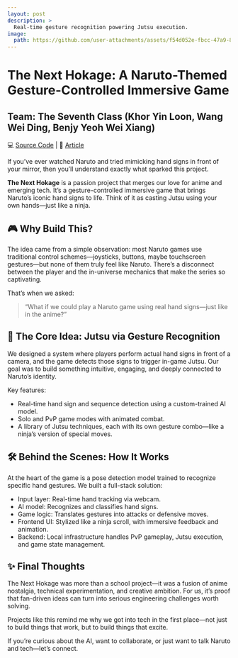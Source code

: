 ```yaml
---
layout: post
description: > 
  Real-time gesture recognition powering Jutsu execution.
image: 
  path: https://github.com/user-attachments/assets/f54d052e-fbcc-47a9-8554-711fdd17dcc7
---
```


# The Next Hokage: A Naruto-Themed Gesture-Controlled Immersive Game
## Team: The Seventh Class (Khor Yin Loon, Wang Wei Ding, Benjy Yeoh Wei Xiang)
💻 [Source Code](https://github.com/yinloonkhor/Hack10-TheNextHokage) | 📰 [Article](https://news.utar.edu.my/awards/2024/Apr/03/01/02.html)

If you’ve ever watched Naruto and tried mimicking hand signs in front of your mirror, then you’ll understand exactly what sparked this project.

**The Next Hokage** is a passion project that merges our love for anime and emerging tech. It’s a gesture-controlled immersive game that brings Naruto’s iconic hand signs to life. Think of it as casting Jutsu using your own hands—just like a ninja.

## 🎮 Why Build This?
The idea came from a simple observation: most Naruto games use traditional control schemes—joysticks, buttons, maybe touchscreen gestures—but none of them truly feel like Naruto. There’s a disconnect between the player and the in-universe mechanics that make the series so captivating.

That’s when we asked:
> “What if we could play a Naruto game using real hand signs—just like in the anime?”

## 🧠 The Core Idea: Jutsu via Gesture Recognition
We designed a system where players perform actual hand signs in front of a camera, and the game detects those signs to trigger in-game Jutsu. Our goal was to build something intuitive, engaging, and deeply connected to Naruto’s identity.

Key features:
- Real-time hand sign and sequence detection using a custom-trained AI model.
- Solo and PvP game modes with animated combat.
- A library of Jutsu techniques, each with its own gesture combo—like a ninja’s version of special moves.

## 🛠️ Behind the Scenes: How It Works
At the heart of the game is a pose detection model trained to recognize specific hand gestures. We built a full-stack solution:
- Input layer: Real-time hand tracking via webcam.
- AI model: Recognizes and classifies hand signs.
- Game logic: Translates gestures into attacks or defensive moves.
- Frontend UI: Stylized like a ninja scroll, with immersive feedback and animation.
- Backend: Local infrastructure handles PvP gameplay, Jutsu execution, and game state management.

## ✨ Final Thoughts
The Next Hokage was more than a school project—it was a fusion of anime nostalgia, technical experimentation, and creative ambition. For us, it’s proof that fan-driven ideas can turn into serious engineering challenges worth solving.

Projects like this remind me why we got into tech in the first place—not just to build things that work, but to build things that excite.

If you’re curious about the AI, want to collaborate, or just want to talk Naruto and tech—let’s connect.
